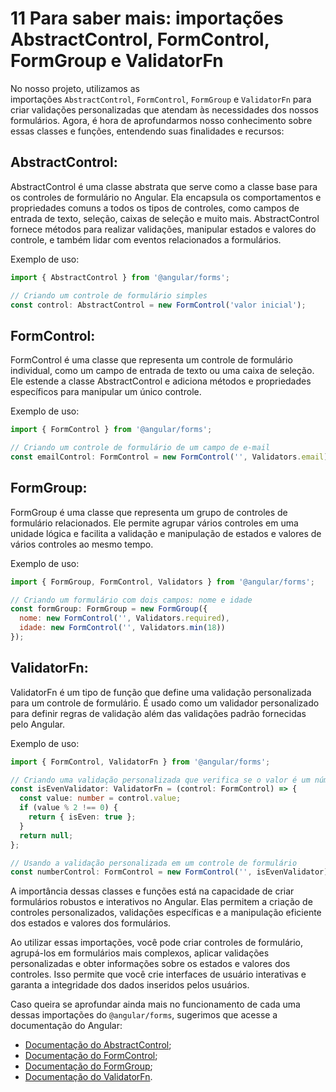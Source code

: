 # 11 Para saber mais: importações AbstractControl, FormControl, FormGroup e ValidatorFn

No nosso projeto, utilizamos as importações `AbstractControl`, `FormControl`, `FormGroup` e `ValidatorFn` para criar validações personalizadas que atendam às necessidades dos nossos formulários. Agora, é hora de aprofundarmos nosso conhecimento sobre essas classes e funções, entendendo suas finalidades e recursos:

## AbstractControl:

AbstractControl é uma classe abstrata que serve como a classe base para os controles de formulário no Angular. Ela encapsula os comportamentos e propriedades comuns a todos os tipos de controles, como campos de entrada de texto, seleção, caixas de seleção e muito mais. AbstractControl fornece métodos para realizar validações, manipular estados e valores do controle, e também lidar com eventos relacionados a formulários.

Exemplo de uso:

```javascript
import { AbstractControl } from '@angular/forms';

// Criando um controle de formulário simples
const control: AbstractControl = new FormControl('valor inicial');
```

## FormControl:

FormControl é uma classe que representa um controle de formulário individual, como um campo de entrada de texto ou uma caixa de seleção. Ele estende a classe AbstractControl e adiciona métodos e propriedades específicos para manipular um único controle.

Exemplo de uso:

```javascript
import { FormControl } from '@angular/forms';

// Criando um controle de formulário de um campo de e-mail
const emailControl: FormControl = new FormControl('', Validators.email);
```

## FormGroup:

FormGroup é uma classe que representa um grupo de controles de formulário relacionados. Ele permite agrupar vários controles em uma unidade lógica e facilita a validação e manipulação de estados e valores de vários controles ao mesmo tempo.

Exemplo de uso:

```javascript
import { FormGroup, FormControl, Validators } from '@angular/forms';

// Criando um formulário com dois campos: nome e idade
const formGroup: FormGroup = new FormGroup({
  nome: new FormControl('', Validators.required),
  idade: new FormControl('', Validators.min(18))
});
```

## ValidatorFn:

ValidatorFn é um tipo de função que define uma validação personalizada para um controle de formulário. É usado como um validador personalizado para definir regras de validação além das validações padrão fornecidas pelo Angular.

Exemplo de uso:

```typescript
import { FormControl, ValidatorFn } from '@angular/forms';

// Criando uma validação personalizada que verifica se o valor é um número par
const isEvenValidator: ValidatorFn = (control: FormControl) => {
  const value: number = control.value;
  if (value % 2 !== 0) {
    return { isEven: true };
  }
  return null;
};

// Usando a validação personalizada em um controle de formulário
const numberControl: FormControl = new FormControl('', isEvenValidator);
```

A importância dessas classes e funções está na capacidade de criar formulários robustos e interativos no Angular. Elas permitem a criação de controles personalizados, validações específicas e a manipulação eficiente dos estados e valores dos formulários.

Ao utilizar essas importações, você pode criar controles de formulário, agrupá-los em formulários mais complexos, aplicar validações personalizadas e obter informações sobre os estados e valores dos controles. Isso permite que você crie interfaces de usuário interativas e garanta a integridade dos dados inseridos pelos usuários.

Caso queira se aprofundar ainda mais no funcionamento de cada uma dessas importações do `@angular/forms`, sugerimos que acesse a documentação do Angular:

- [Documentação do AbstractControl](https://angular.io/api/forms/AbstractControl);
- [Documentação do FormControl](https://angular.io/api/forms/FormControl);
- [Documentação do FormGroup](https://angular.io/api/forms/FormGroup);
- [Documentação do ValidatorFn](https://angular.io/api/forms/ValidatorFn).

